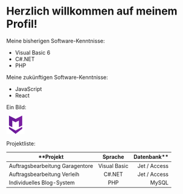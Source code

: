 # Herzlich willkommen auf meinem Profil!

Meine bisherigen Software-Kenntnisse:

* Visual Basic 6
* C#.NET
* PHP

Meine zukünftigen Software-Kenntnisse:

* JavaScript
* React

Ein Bild:

![alt text](https://github.com/adam-p/markdown-here/raw/master/src/common/images/icon48.png "Logo Title Text 1")

Projektliste:

| **Projekt                          | Sprache       | Datenbank**     |
| -------------------------------- |:-------------:| -------------:|
| Auftragsbearbeitung Garagentore  | Visual Basic  | Jet / Access  |
| Auftragsbearbeitung Verleih      | C#.NET        | Jet / Access  |
| Individuelles Blog-System        | PHP           | MySQL         |

